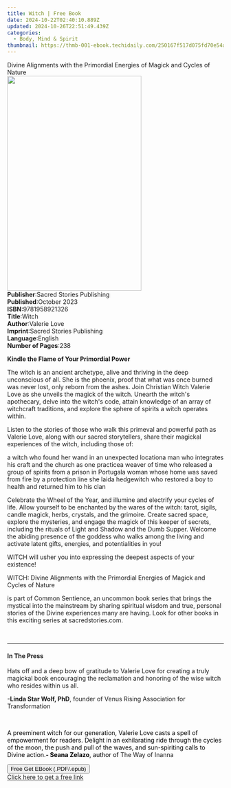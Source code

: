 ```yaml
---
title: Witch | Free Book
date: 2024-10-22T02:40:10.889Z
updated: 2024-10-26T22:51:49.439Z
categories:
  - Body, Mind & Spirit
thumbnail: https://thmb-001-ebook.techidaily.com/250167f517d075fd70e54a4d670261a7f01df12203f2120b71e4d628e10f1023.jpg
---
```

<main id="book-container">
  <div class="flex flex-col">
    <div class="book-brief flex-1 py-6 px-4 sm:p-6 md:py-10 md:px-8">
      <!-- brief-->
      <div class="book-brief-main">
        Divine Alignments with the Primordial Energies of Magick and Cycles of
        Nature
      </div>
    </div>
    <div
      class="book-meta-info flex-1 grid gap-4 col-start-1 col-end-3 row-start-1 sm:mb-6 sm:grid-cols-4 lg:gap-6 lg:col-start-2 lg:row-end-6 lg:row-span-6 lg:mb-0"
    >
      <div
        class="book-meta-info-left place-content-center mt-4 p-4 text-sm leading-6 col-start-2 col-span-2 dark:text-slate-400"
      >
        <img
          class="w-full h-500 object-cover rounded-lg sm:h-255 sm:col-span-2 lg:col-span-full"
          src="https://img-001-ebook.techidaily.com/8d10e2db689b0a5a881c9fa89352a9af24606e04baafc19c94ea70e13b9078ed.jpg"
          alt=""
          width="312"
          height="500"
        />
      </div>
      <div
        class="book-meta-info-right mt-2 col-start-1 row-start-2 col-span-3 self-center"
      >
        <!-- meta data  -->
        <div class="flex flex-col px-4 md:px-8">
          <div class="flex-1">
            <strong>Publisher</strong>:<span class="px-2"
              >Sacred Stories Publishing</span
            >
          </div>
          <div class="flex-1">
            <strong>Published</strong>:<span class="px-2">October 2023</span>
          </div>
          <div class="flex-1">
            <strong>ISBN</strong>:<span class="px-2">9781958921326</span>
          </div>
          <div class="flex-1">
            <strong>Title</strong>:<span class="px-2">Witch</span>
          </div>
          <div class="flex-1">
            <strong>Author</strong>:<span class="px-2">Valerie Love</span>
          </div>
          <div class="flex-1">
            <strong>Imprint</strong>:<span class="px-2"
              >Sacred Stories Publishing</span
            >
          </div>
          <div class="flex-1">
            <strong>Language</strong>:<span class="px-2">English</span>
          </div>
          <div class="flex-1">
            <strong>Number of Pages</strong>:<span class="px-2">238</span>
          </div>
        </div>
      </div>
    </div>
    <div class="book-description flex-1 py-6 px-4 sm:p-6 md:py-10 md:px-8">
      <div class="book-description-main">
        <div accordion-content="" id="description">
          <p><strong>Kindle the Flame of Your Primordial Power</strong></p>
          <p>
            The witch is an ancient archetype, alive and thriving in the deep
            unconscious of all. She is the phoenix, proof that what was once
            burned was never lost, only reborn from the ashes. Join Christian
            Witch Valerie Love as she unveils the magick of the witch. Unearth
            the witch's apothecary, delve into the witch's code, attain
            knowledge of an array of witchcraft traditions, and explore the
            sphere of spirits a witch operates within.
          </p>
          <p>
            Listen to the stories of those who walk this primeval and powerful
            path as Valerie Love, along with our sacred storytellers, share
            their magickal experiences of the witch, including those of:
          </p>
          a witch who found her wand in an unexpected locationa man who
          integrates his craft and the church as one practicea weaver of time
          who released a group of spirits from a prison in Portugala woman whose
          home was saved from fire by a protection line she laida hedgewitch who
          restored a boy to health and returned him to his clan
          <p>
            Celebrate the Wheel of the Year, and illumine and electrify your
            cycles of life. Allow yourself to be enchanted by the wares of the
            witch: tarot, sigils, candle magick, herbs, crystals, and the
            grimoire. Create sacred space, explore the mysteries, and engage the
            magick of this keeper of secrets, including the rituals of Light and
            Shadow and the Dumb Supper. Welcome the abiding presence of the
            goddess who walks among the living and activate latent gifts,
            energies, and potentialities in you!
          </p>
          <p>
            WITCH will usher you into expressing the deepest aspects of your
            existence!
          </p>
          <p>
            WITCH: Divine Alignments with the Primordial Energies of Magick and
            Cycles of Nature
          </p>
          <p>
            is part of Common Sentience, an uncommon book series that brings the
            mystical into the mainstream by sharing spiritual wisdom and true,
            personal stories of the Divine experiences many are having. Look for
            other books in this exciting series at sacredstories.com.
          </p>
          <p><br /></p>
        </div>
        <div class="accordion-fader"></div>
      </div>
    </div>
    <div class="book-excerpts flex-1 py-6 px-4 sm:p-6 md:py-10 md:px-8">
      <!-- excerpts-->
      <div class="book-excerpts-main">
        <hr />
        <h4 class="placeholder placeholder-heading">
          <span>In The Press</span>
        </h4>
        <p></p>
        <p>
          Hats off and a deep bow of gratitude to Valerie Love for creating a
          truly magickal book encouraging the reclamation and honoring of the
          wise witch who resides within us all.
        </p>
        <p>
          <strong>-Linda Star Wolf, PhD</strong>, founder of Venus Rising
          Association for Transformation
        </p>
        <p>&nbsp;</p>
        <p>
          <span style="color: rgba(0, 0, 0, 1)"
            >A preeminent witch for our generation, Valerie Love casts a spell
            of empowerment for readers. Delight in an exhilarating ride through
            the cycles of the moon, the push and pull of the waves, and
            sun-spiriting calls to Divine action.</span
          ><strong style="color: rgba(0, 0, 0, 1)">- Seana Zelazo</strong
          ><span style="color: rgba(0, 0, 0, 1)">, author of </span>The Way of
          Inanna
        </p>
        <p></p>
      </div>
    </div>
    <div
      class="book-about-author flex-1 py-6 px-4 sm:p-6 md:py-10 md:px-8"
    ></div>
    <div class="book-free-get flex-1 py-6 px-4 sm:p-6 md:py-10 md:px-8">
      <button
        id="btn-free-get"
        class="bg-blue-500 hover:bg-blue-700 text-white font-bold py-2 px-4 rounded"
      >
        Free Get EBook (.PDF/.epub)
      </button>
      <div id="countdown-display" class="px-2 text-lg mt-2"></div>
      <a
        id="free-link"
        class="hidden bg-blue-500 hover:bg-blue-700 text-white font-bold py-2 px-4 rounded"
        href="https://www.ebooks.com/en-us/book/211015233/witch/valerie-love/"
        target="_blank"
        >Click here to get a free link</a
      >
    </div>
    <script>
      let countdownTime = 0;
      let countdownInterval = null;
      document
        .getElementById('btn-free-get')
        .addEventListener('click', startCountdown);
      function startCountdown() {
        countdownTime = new Date().getTime() + 60000 * 3;
        countdownInterval = setInterval(updateCountdown, 1000);
        document.getElementById('btn-free-get').disabled = true;
        document
          .getElementById('btn-free-get')
          .classList.add('bg-gray-500', 'cursor-not-allowed');
      }
      function updateCountdown() {
        let currentTime = new Date().getTime();
        let timeLeft = countdownTime - currentTime;
        let secondsLeft = Math.floor(timeLeft / 1000);
        document.getElementById('countdown-display').innerHTML =
          `Remaining time: ${secondsLeft} seconds.`;
        if (secondsLeft <= 0) {
          clearInterval(countdownInterval);
          document.getElementById('btn-free-get').classList.add('hidden');
          document.getElementById('free-link').classList.remove('hidden');
          document.getElementById('countdown-display').innerHTML = '';
        }
      }
    </script>
  </div>
</main>

<ins class="adsbygoogle"
      style="display:block"
      data-ad-client="ca-pub-7571918770474297"
      data-ad-slot="8358498916"
      data-ad-format="auto"
      data-full-width-responsive="true"></ins>
    